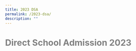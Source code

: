 ```yaml
---
title: 2023 DSA
permalink: /2023-dsa/
description: ""
---
```

<h1><font color="grey">Direct School Admission 2023</font></h1><font color="grey">
	
<table> </table></font>
